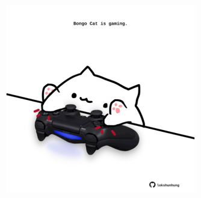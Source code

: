 <!-- built at 30/08/2024, 16:00:56 UTC -->
<p align="center">
  <img width="500" height="500" src="./ReadmeImage.svg">
</p>
